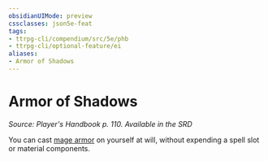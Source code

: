 ```yaml
---
obsidianUIMode: preview
cssclasses: json5e-feat
tags:
- ttrpg-cli/compendium/src/5e/phb
- ttrpg-cli/optional-feature/ei
aliases:
- Armor of Shadows
---
```

# Armor of Shadows
*Source: Player's Handbook p. 110. Available in the <span title='Systems Reference Document (5.1)'>SRD</span>*  

You can cast [mage armor](/3-Mechanics/CLI/Compendium/spells/mage-armor.md) on yourself at will, without expending a spell slot or material components.